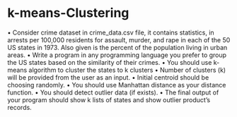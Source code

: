 # k-means-Clustering
•	Consider crime dataset in crime_data.csv file, it contains statistics, in arrests per 100,000 residents for assault, murder, and rape in each of the 50 US states in 1973. Also given is the percent of the population living in urban areas.
•	Write a program in any programming language you prefer to group the US states based on the similarity of their crimes. 
•	You should use k-means algorithm to cluster the states to k clusters 
•	Number of clusters (k) will be provided from the user as an input.
•	Initial centroid should be choosing randomly.
•	You should use Manhattan distance as your distance function.
•	You should detect outlier data (if exists).
•	The final output of your program should show k lists of states and show outlier product’s records.

